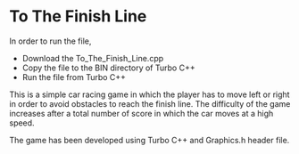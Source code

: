 # To The Finish Line

In order to run the file, 
  - Download the To_The_Finish_Line.cpp 
  - Copy the file to the BIN directory of Turbo C++
  - Run the file from Turbo C++
  
This is a simple car racing game in which the player has to move left or right in order to avoid obstacles to reach the finish line.
The difficulty of the game increases after a total number of score in which the car moves at a high speed.

The game has been developed using Turbo C++ and Graphics.h header file.


